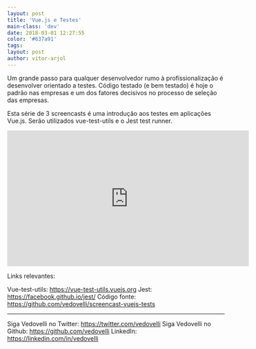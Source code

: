 ```yaml
---
layout: post
title: 'Vue.js e Testes'
main-class: 'dev'
date: 2018-03-01 12:27:55 
color: '#637a91'
tags: 
layout: post
author: vitor-arjol
---
```


Um grande passo para qualquer desenvolvedor rumo à profissionalização é desenvolver orientado a testes. Código testado (e bem testado) é hoje o padrão nas empresas e um dos fatores decisivos no processo de seleção das empresas.

Esta série de 3 screencasts é uma introdução aos testes em aplicações Vue.js. Serão utilizados vue-test-utils e o Jest test runner.

<iframe width="560" height="315" src="https://www.youtube.com/embed/aYXRTin4FYU" frameborder="0" allow="autoplay; encrypted-media" allowfullscreen></iframe>

Links relevantes:

Vue-test-utils: https://vue-test-utils.vuejs.org
Jest: https://facebook.github.io/jest/
Código fonte: https://github.com/vedovelli/screencast-vuejs-tests

----------------------------
Siga Vedovelli no Twitter: https://twitter.com/vedovelli
Siga Vedovelli no Github: https://github.com/vedovelli
LinkedIn: https://linkedin.com/in/vedovelli



